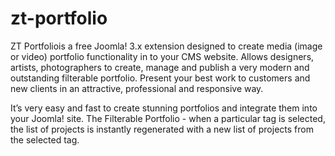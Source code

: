 # zt-portfolio

ZT Portfoliois a  free Joomla! 3.x extension designed to create media (image or video) portfolio functionality in to your CMS website. Allows designers, artists, photographers to create, manage and publish a very modern and outstanding filterable portfolio. Present your best work to customers and new clients in an attractive, professional and responsive way.  

It’s very easy and fast to create stunning portfolios and integrate them into your Joomla! site. The Filterable Portfolio - when a particular tag is selected, the list of projects is instantly regenerated with a new list of projects from the selected tag.
